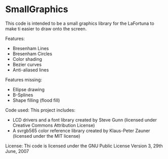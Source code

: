 # SmallGraphics
This code is intended to be a small graphics library for the LaFortuna to make ti easier to draw onto the screen.

Features:
- Bresenham Lines
- Bresenham Circles
- Color shading
- Bezier curves
- Anti-aliased lines

Features missing:
- Ellipse drawing
- B-Splines
- Shape filling (flood fill)

Code used:
This project includes: 
- LCD drivers and a font library created by Steve Gunn (licensed under Creative Commons Attribution License)
- A svrgb565 color reference library created by Klaus-Peter Zauner (licensed under the MIT license)

License:
Thi code is licensed under the GNU Public License Version 3, 29th June, 2007
